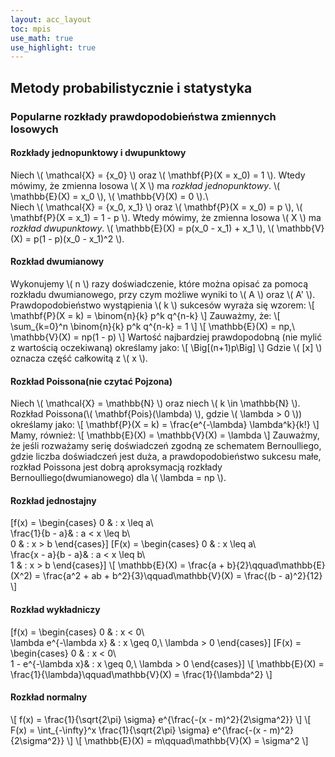 ```yaml
---
layout: acc_layout
toc: mpis
use_math: true
use_highlight: true
---
```


Metody probabilistycznie i statystyka
---

### Popularne rozkłady prawdopodobieństwa zmiennych losowych
#### Rozkłady jednopunktowy i dwupunktowy
Niech \\( \mathcal{X} = \{x_0\} \\) oraz \\( \mathbf{P}(X = x_0) = 1 \\). Wtedy mówimy, że zmienna losowa \\( X \\) ma *rozkład jednopunktowy*. \\( \mathbb{E}(X) = x_0 \\), \\( \mathbb{V}(X) = 0 \\).\\\
Niech \\( \mathcal{X} = \{x_0, x_1\} \\) oraz \\( \mathbf{P}(X = x_0) = p \\), \\( \mathbf{P}(X = x_1) = 1 - p \\). Wtedy mówimy, że zmienna losowa \\( X \\) ma *rozkład dwupunktowy*. \\( \mathbb{E}(X) = p(x_0 - x_1) + x_1 \\), \\( \mathbb{V}(X) = p(1 - p)(x_0 - x_1)^2 \\).

#### Rozkład dwumianowy
Wykonujemy \\( n \\) razy doświadczenie, które można opisać za pomocą rozkładu dwumianowego, przy czym możliwe wyniki to \\( A \\) oraz \\( A' \\). Prawdopodobieństwo wystąpienia \\( k \\) sukcesów wyraża się wzorem:
\\[ \mathbf{P}(X = k) = \binom{n}{k} p^k q^{n-k} \\]
Zauważmy, że:
\\[ \sum_{k=0}^n \binom{n}{k} p^k q^{n-k} = 1 \\]
\\[ \mathbb{E}(X) = np,\ \mathbb{V}(X) = np(1 - p) \\]
Wartość najbardziej prawdopodobną (nie mylić z wartością oczekiwaną) określamy jako:
\\[ \Big[(n+1)p\Big] \\]
Gdzie \\( [x] \\) oznacza część całkowitą z \\( x \\).

#### Rozkład Poissona(nie czytać Pojzona)
Niech \\( \mathcal{X} = \mathbb{N} \\) oraz niech \\( k \in \mathbb{N} \\). Rozkład Poissona(\\( \mathbf{Pois}(\lambda) \\), gdzie \\( \lambda > 0 \\)) określamy jako:
\\[ \mathbf{P}(X = k) = \frac{e^{-\lambda} \lambda^k}{k!} \\]
Mamy, również:
\\[ \mathbb{E}(X) = \mathbb{V}(X) = \lambda \\]
Zauważmy, że jeśli rozważamy serię doświadczeń zgodną ze schematem Bernoulliego, gdzie liczba doświadczeń jest duża, a prawdopodobieństwo sukcesu małe, rozkład Poissona jest dobrą aproksymacją rozkłady Bernoulliego(dwumianowego) dla \\( \lambda = np \\).

#### Rozkład jednostajny
\[f(x) = \begin{cases}
0  & : x \leq a\\\
\frac{1}{b - a}& : a < x \leq b\\\
0   & : x > b
\end{cases}\]
\[F(x) = \begin{cases}
0  & : x \leq a\\\
\frac{x - a}{b - a}& : a < x \leq b\\\
1   & : x > b
\end{cases}\]
\\[ \mathbb{E}(X) = \frac{a + b}{2}\qquad\mathbb{E}(X^2) = \frac{a^2 + ab + b^2}{3}\qquad\mathbb{V}(X) = \frac{(b - a)^2}{12} \\]

#### Rozkład wykładniczy
\[f(x) = \begin{cases}
0  & : x < 0\\\
\lambda e^{-\lambda x} & : x \geq 0,\ \lambda > 0
\end{cases}\]
\[F(x) = \begin{cases}
0  & : x < 0\\\
1 - e^{-\lambda x}& : x \geq 0,\ \lambda > 0
\end{cases}\]
\\[ \mathbb{E}(X) = \frac{1}{\lambda}\qquad\mathbb{V}(X) = \frac{1}{\lambda^2} \\]

#### Rozkład normalny
\\[ f(x) = \frac{1}{\sqrt{2\pi} \sigma} e^{\frac{-(x - m)^2}{2\sigma^2}} \\]
\\[ F(x) = \int_{-\infty}^x \frac{1}{\sqrt{2\pi} \sigma} e^{\frac{-(x - m)^2}{2\sigma^2}} \\]
\\[ \mathbb{E}(X) = m\qquad\mathbb{V}(X) = \sigma^2 \\]
